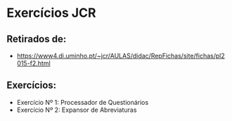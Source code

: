 # Exercícios JCR

## Retirados de:
- https://www4.di.uminho.pt/~jcr/AULAS/didac/RepFichas/site/fichas/pl2015-f2.html

## Exercícios:
- Exercício Nº 1: Processador de Questionários
- Exercício Nº 2: Expansor de Abreviaturas


